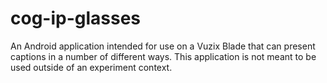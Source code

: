 # cog-ip-glasses

An Android application intended for use on a Vuzix Blade that can present captions in a number of different ways. This application is not meant to be used outside of an experiment context.
